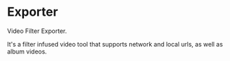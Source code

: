 # Exporter
Video Filter Exporter.

It's a filter infused video tool that supports network and local urls, as well as album videos.
